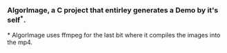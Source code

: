 ### AlgorImage, a C project that entirley generates a Demo by it's self<sup>\*</sup>.

\* AlgorImage uses ffmpeg for the last bit where it compiles the images into the mp4.
